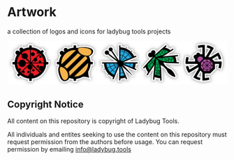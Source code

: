 # Artwork
a collection of logos and icons for ladybug tools projects

![Image of Ladybug Tools](https://github.com/ladybug-tools/artwork/raw/master/logos/all_bugs_border.png)

## Copyright Notice
All content on this repository is copyright of Ladybug Tools.

All individuals and entites seeking to use the content on this repository must
request permission from the authors before usage.
You can request permission by emailing [info@ladybug.tools](mailto:info@ladybug.tools)
